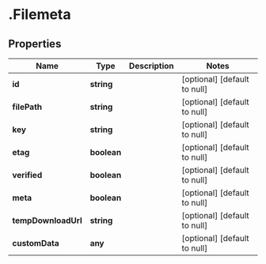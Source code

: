 # .Filemeta

## Properties
Name | Type | Description | Notes
------------ | ------------- | ------------- | -------------
**id** | **string** |  | [optional] [default to null]
**filePath** | **string** |  | [optional] [default to null]
**key** | **string** |  | [optional] [default to null]
**etag** | **boolean** |  | [optional] [default to null]
**verified** | **boolean** |  | [optional] [default to null]
**meta** | **boolean** |  | [optional] [default to null]
**tempDownloadUrl** | **string** |  | [optional] [default to null]
**customData** | **any** |  | [optional] [default to null]


